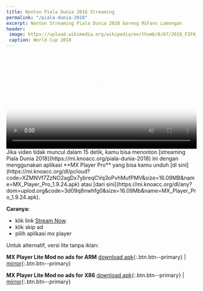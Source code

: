 ```yaml
---
title: Nonton Piala Dunia 2018 Streaming
permalink: "/piala-dunia-2018"
excerpt: Nonton Streaming Piala Dunia 2018 bareng MiFans Lamongan
header:
 image: https://upload.wikimedia.org/wikipedia/en/thumb/6/67/2018_FIFA_World_Cup.svg/544px-2018_FIFA_World_Cup.svg.png
 caption: World Cup 2018
---
```


<video autoplay controls height="250" poster="https://upload.wikimedia.org/wikipedia/en/thumb/6/67/2018_FIFA_World_Cup.svg/544px-2018_FIFA_World_Cup.svg.png" width="100%">
  <source src="https://mixer.com/api/v1/channels/39927539/manifest.m3u8?accessKey=39927539-a6ryhjj8byihevabb1l9t7wt6t4lg7kf" type="video/mp4"></source>
Browser kamu tidak support atau hape kamu murahan!
</video>
Jika video tidak muncul dalam 15 detik, kamu bisa menonton [streaming Piala Dunia 2018](https://mi.knoacc.org/piala-dunia-2018) ini dengan menggunakan aplikasi **MX Player Pro** yang bisa kamu unduh [di sini](https://mi.knoacc.org/dl/pcloud?code=XZMNVf7ZzNO2agDx7ybreqCVq3oPvhMufPMV&size=16.09MB&name=MX_Player_Pro_1.9.24.apk) atau [dari sini](https://mi.knoacc.org/dl/any?dom=uplod.org&code=3d09q8nwhfg0&size=16.09Mb&name=MX_Player_Pro_1.9.24.apk). 

**Caranya:**

- klik link [Stream Now](http://go.knoacc.org/7I).
- klik skip ad
- pilih aplikasi mx player  
<!-- do not parse -->

Untuk alternatif, versi lite tanpa iklan:

**MX Player Lite Mod no ads for ARM**
 [download apk](https://mi.knoacc.org/dl/pcloud?code=XZuNVf7ZKfkfn7HIqh0Y46eaFgawJQrYnOEy&size=12.13MB&name=MX_Player_1.9.22_Lite.apk){:.btn.btn--primary} | [mirror](https://mi.knoacc.org/dl/any?dom=uplod.org&code=njm5cw16ll63&size=12.13Mb&name=MX_Player_1.9.22_Lite.apk){:.btn.btn--primary} 

**MX Player Lite Mod no ads for X86**
 [download apk](https://mi.knoacc.org/dl/pcloud?code=XZ9NVf7ZNH607ykjWAbRw9KCTj2nCLP9pBYX&size=13.33MB&name=MX_Player_1.9.22_x86_Lite.apk){:.btn.btn--primary} | [mirror](https://mi.knoacc.org/dl/any?dom=uplod.org&code=wpjc5y3tg6km&size=13.33Mb&name=MX_Player_1.9.22_x86_Lite.apk){:.btn.btn--primary}
